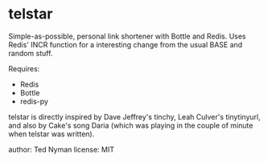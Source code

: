 telstar
========

Simple-as-possible, personal link shortener with Bottle and Redis. Uses Redis' INCR function for a interesting change from the usual BASE and random stuff. 

Requires: 
 
* Redis
* Bottle
* redis-py

telstar is directly inspired by Dave Jeffrey's tinchy, Leah Culver's tinytinyurl, and also by Cake's song Daria (which was playing in the couple of minute when telstar was written).

author: Ted Nyman
license: MIT

